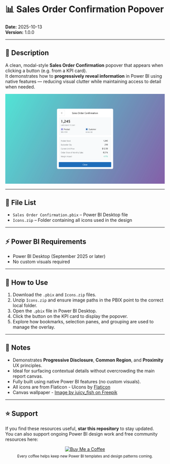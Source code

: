 # 📊 Sales Order Confirmation Popover

**Date:** 2025-10-13  
**Version:** 1.0.0

---

## 📝 Description

A clean, modal-style **Sales Order Confirmation** popover that appears when clicking a button (e.g. from a KPI card).  
It demonstrates how to **progressively reveal information** in Power BI using native features — reducing visual clutter while maintaining access to detail when needed.

![Preview](../../Images/Pop-over%20Detail.png)

---

## 📂 File List

- `Sales Order Confirmation.pbix` – Power BI Desktop file  
- `Icons.zip` – Folder containing all icons used in the design

---

## ⚡ Power BI Requirements

- Power BI Desktop (September 2025 or later)  
- No custom visuals required

---

## 🧭 How to Use

1. Download the `.pbix` and `Icons.zip` files.  
2. Unzip `Icons.zip` and ensure image paths in the PBIX point to the correct local folder.  
3. Open the `.pbix` file in Power BI Desktop.  
4. Click the button on the KPI card to display the popover.  
5. Explore how bookmarks, selection panes, and grouping are used to manage the overlay.

---

## 📝 Notes

- Demonstrates **Progressive Disclosure**, **Common Region**, and **Proximity** UX principles.  
- Ideal for surfacing contextual details without overcrowding the main report canvas.  
- Fully built using native Power BI features (no custom visuals).  
- All icons are from Flaticon - Uicons by <a href="https://www.flaticon.com/uicons">Flaticon</a>
- Canvas wallpaper - <a href="https://www.freepik.com/free-vector/green-purple-gradient-background_43181516.htm#fromView=keyword&page=1&position=14&uuid=2387d2fc-9b0b-4e96-a2c4-e41663e0f796&query=Ombre">Image by juicy_fish on Freepik</a>

---

## ⭐ Support

If you find these resources useful, **star this repository** to stay updated.  
You can also support ongoing Power BI design work and free community resources here:

<p align="center">
  <a href="https://buymeacoffee.com/doccrs" target="_blank">
    <img src="https://cdn.buymeacoffee.com/buttons/v2/default-yellow.png" alt="Buy Me a Coffee" height="50" width="210" />
  </a>
  <br>
  <sub>Every coffee helps keep new Power BI templates and design patterns coming.</sub>
</p>

